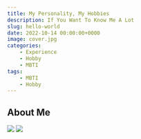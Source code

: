 ```yaml
---
title: My Personality, My Hobbies
description: If You Want To Know Me A Lot
slug: hello-world
date: 2022-10-14 00:00:00+0000
image: cover.jpg
categories:
    - Experience
    - Hobby
    - MBTI
tags:
    - MBTI
    - Hobby
---
```


## About Me

<!--Here are the results of my personality test. You can define me by my Jungian figure and results-->

![](C:\Users\Hydra\Desktop\enfj.jpg)
![](C:\Users\Hydra\Desktop\微信图片_20221014143020.png)